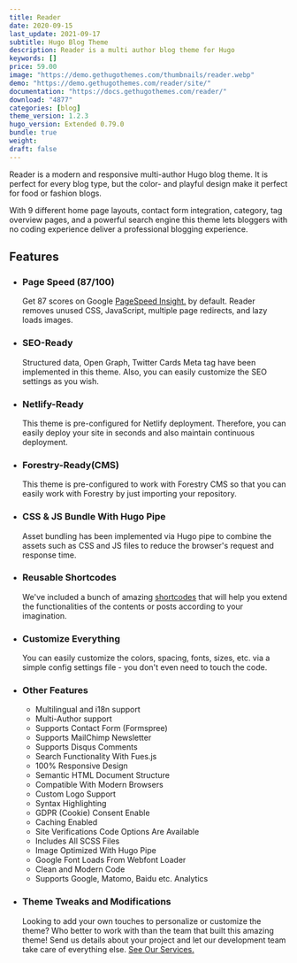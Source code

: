 ```yaml
---
title: Reader
date: 2020-09-15
last_update: 2021-09-17
subtitle: Hugo Blog Theme
description: Reader is a multi author blog theme for Hugo
keywords: []
price: 59.00
image: "https://demo.gethugothemes.com/thumbnails/reader.webp"
demo: "https://demo.gethugothemes.com/reader/site/"
documentation: "https://docs.gethugothemes.com/reader/"
download: "4877"
categories: [blog]
theme_version: 1.2.3
hugo_version: Extended 0.79.0
bundle: true
weight:
draft: false
---
```


Reader is a modern and responsive multi-author Hugo blog theme. It is perfect for every blog type, but the color- and playful design make it perfect for food or fashion blogs.

With 9 different home page layouts, contact form integration, category, tag overview pages, and a powerful search engine this theme lets bloggers with no coding experience deliver a professional blogging experience.

## Features

- ### Page Speed (87/100)

  Get 87 scores on Google [PageSpeed Insight.](https://pagespeed.web.dev/report?url=https%3A%2F%2Fdemo.gethugothemes.com%2Freader%2Fsite%2F) by default. Reader removes unused CSS, JavaScript, multiple page redirects, and lazy loads images.

- ### SEO-Ready

  Structured data, Open Graph, Twitter Cards Meta tag have been implemented in this theme. Also, you can easily customize the SEO settings as you wish.

- ### Netlify-Ready

  This theme is pre-configured for Netlify deployment. Therefore, you can easily deploy your site in seconds and also maintain continuous deployment.

- ### Forestry-Ready(CMS)

  This theme is pre-configured to work with Forestry CMS so that you can easily work with Forestry by just importing your repository.

- ### CSS & JS Bundle With Hugo Pipe

  Asset bundling has been implemented via Hugo pipe to combine the assets such as CSS and JS files to reduce the browser's request and response time.

- ### Reusable Shortcodes

  We've included a bunch of amazing [shortcodes](https://docs.gethugothemes.com/reader/shortcodes/) that will help you extend the functionalities of the contents or posts according to your imagination.

- ### Customize Everything

  You can easily customize the colors, spacing, fonts, sizes, etc. via a simple config settings file - you don't even need to touch the code.

- ### Other Features

  - Multilingual and i18n support
  - Multi-Author support
  - Supports Contact Form (Formspree)
  - Supports MailChimp Newsletter
  - Supports Disqus Comments
  - Search Functionality With Fues.js
  - 100% Responsive Design
  - Semantic HTML Document Structure
  - Compatible With Modern Browsers
  - Custom Logo Support
  - Syntax Highlighting
  - GDPR (Cookie) Consent Enable
  - Caching Enabled
  - Site Verifications Code Options Are Available
  - Includes All SCSS Files
  - Image Optimized With Hugo Pipe
  - Google Font Loads From Webfont Loader
  - Clean and Modern Code
  - Supports Google, Matomo, Baidu etc. Analytics

- ### Theme Tweaks and Modifications

  Looking to add your own touches to personalize or customize the theme? Who better to work with than the team that built this amazing theme! Send us details about your project and let our development team take care of everything else. [See Our Services.](https://gethugothemes.com/services/)
